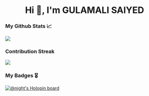 <h1 align="center">Hi 👋, I'm GULAMALI SAIYED</h1>

### My Github Stats 📈

<img src = "https://github-readme-stats.vercel.app/api?username=Night-101&show_icons=true&theme=dracula&title_color=fffff1&border_radius=18" >

### Contribution Streak
<p>
<img align="center" src="https://github-readme-streak-stats.herokuapp.com?user=Night-101&theme=dracula">
</p>

### My Badges 🎖

[![@night's Holopin board](https://holopin.me/night)](https://holopin.io/@night)
